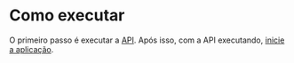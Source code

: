 # Como executar

O primeiro passo é executar a [API](https://github.com/felipe-godoi/carrinho-compras/tree/master/API). Após isso, com a API executando, [inicie a aplicação](https://github.com/felipe-godoi/carrinho-compras/tree/master/Web).